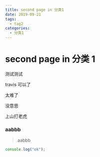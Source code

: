 ```yaml
---
title: second page in 分类1
date: 2019-09-21
tags:
  - tag2
categories:
  - 分类1
---
```


# second page in 分类 1

测试测试

travis 可以了

太难了 

没意思

上山打老虎

### aabbb

> aabbb

```javascript
console.log("ok");
```
